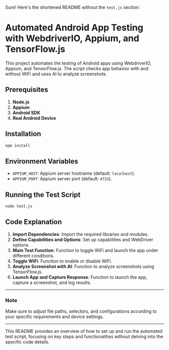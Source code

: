 Sure! Here's the shortened README without the `test.js` section:

# Automated Android App Testing with WebdriverIO, Appium, and TensorFlow.js

This project automates the testing of Android apps using WebdriverIO, Appium, and TensorFlow.js. The script checks app behavior with and without WiFi and uses AI to analyze screenshots.

## Prerequisites

1. **Node.js**
2. **Appium**
3. **Android SDK**
4. **Real Android Device**

## Installation

```bash
npm install
```

## Environment Variables

- `APPIUM_HOST`: Appium server hostname (default: `localhost`).
- `APPIUM_PORT`: Appium server port (default: `4723`).

## Running the Test Script

```bash
node test.js
```

## Code Explanation

1. **Import Dependencies**: Import the required libraries and modules.
2. **Define Capabilities and Options**: Set up capabilities and WebDriver options.
3. **Main Test Function**: Function to toggle WiFi and launch the app under different conditions.
4. **Toggle WiFi**: Function to enable or disable WiFi.
5. **Analyze Screenshot with AI**: Function to analyze screenshots using TensorFlow.js.
6. **Launch App and Capture Response**: Function to launch the app, capture a screenshot, and log results.

---

### Note
Make sure to adjust file paths, selectors, and configurations according to your specific requirements and device settings.

---

This README provides an overview of how to set up and run the automated test script, focusing on key steps and functionalities without delving into the specific code details.